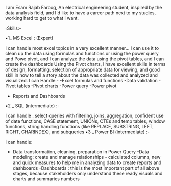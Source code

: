I am Esam Rajab Faroog,
An electrical engineering student, inspired by the data analysis field, and I'd like to have a career path next to my studies, working hard to get to what I want.

▫️Skills:-

▪️1_ MS Excel : (Expert)

I can handle most excel topics in a very excellent manner... I can use it to clean up the data using formulas and functions or using the power query and Powe pivot, and I can analyze the data using the pivot tables, and I can create the dashboards Using the Pivot charts, I have excellent skills in terms of design, formatting, selection of appropriate data for viewing, and good skill in how to tell a story about the data was collected and analyzed and visualized.
I can Handle:-
-Excel formulas and functions
-Data validation
-Pivot tables
-Pivot charts
-Power query
-Power pivot
- Reports and Dashboards

▪️2 _ SQL (intermediate) :-

I can handle :
select queries with filtering, joins, aggregation, confident use of date functions, CASE statement, UNIONs, CTEs and temp tables, window functions, string handling functions (like REPLACE, SUBSTRING, LEFT, RIGHT, CHARINDEX), and subqueries ▪️3 _ Power BI (intermediate) :-

I can handle:
- Data transformation, cleaning, preparation in Power Query -Data modeling: create and manage relationships - calculated columns, new and quick measures to help me in analyzing data to create reports and dashboards -Dashboards : this is the most important part of all above stages, because stakeholders only understand these ready visuals and charts and summaries numbers


<!---
esamrajab23/esamrajab23 is a ✨ special ✨ repository because its `README.md` (this file) appears on your GitHub profile.
You can click the Preview link to take a look at your changes.
--->
